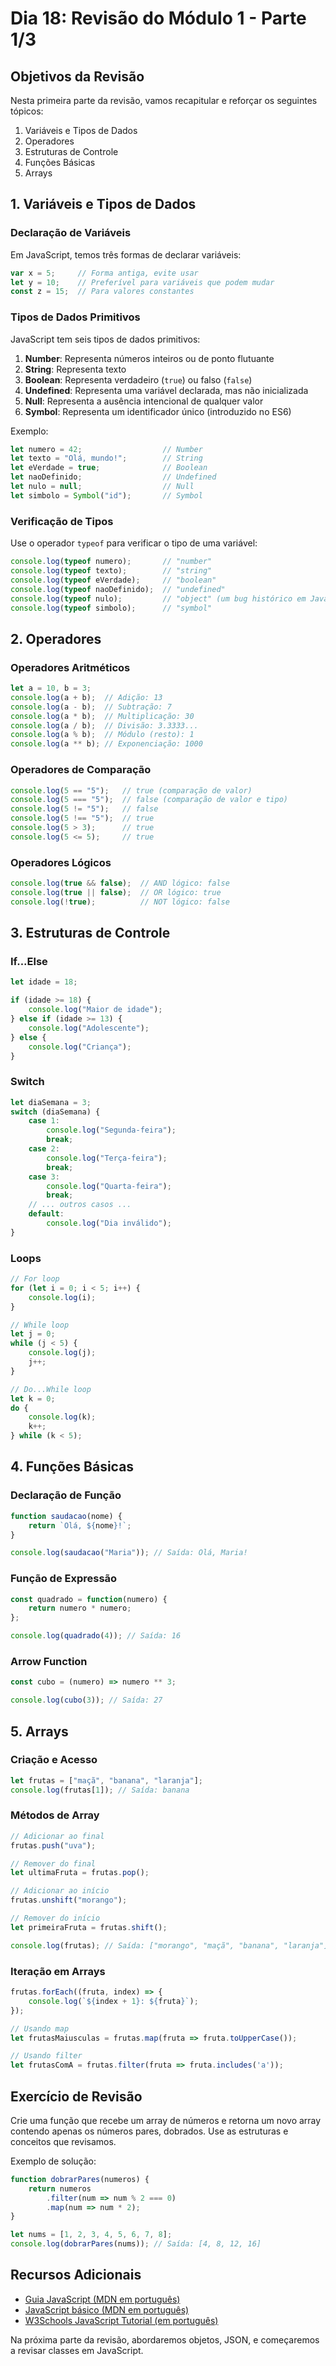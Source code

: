 # Dia 18: Revisão do Módulo 1 - Parte 1/3

## Objetivos da Revisão
Nesta primeira parte da revisão, vamos recapitular e reforçar os seguintes tópicos:
1. Variáveis e Tipos de Dados
2. Operadores
3. Estruturas de Controle
4. Funções Básicas
5. Arrays

## 1. Variáveis e Tipos de Dados

### Declaração de Variáveis
Em JavaScript, temos três formas de declarar variáveis:

```javascript
var x = 5;     // Forma antiga, evite usar
let y = 10;    // Preferível para variáveis que podem mudar
const z = 15;  // Para valores constantes
```

### Tipos de Dados Primitivos
JavaScript tem seis tipos de dados primitivos:

1. **Number**: Representa números inteiros ou de ponto flutuante
2. **String**: Representa texto
3. **Boolean**: Representa verdadeiro (`true`) ou falso (`false`)
4. **Undefined**: Representa uma variável declarada, mas não inicializada
5. **Null**: Representa a ausência intencional de qualquer valor
6. **Symbol**: Representa um identificador único (introduzido no ES6)

Exemplo:
```javascript
let numero = 42;                  // Number
let texto = "Olá, mundo!";        // String
let eVerdade = true;              // Boolean
let naoDefinido;                  // Undefined
let nulo = null;                  // Null
let simbolo = Symbol("id");       // Symbol
```

### Verificação de Tipos
Use o operador `typeof` para verificar o tipo de uma variável:

```javascript
console.log(typeof numero);       // "number"
console.log(typeof texto);        // "string"
console.log(typeof eVerdade);     // "boolean"
console.log(typeof naoDefinido);  // "undefined"
console.log(typeof nulo);         // "object" (um bug histórico em JavaScript)
console.log(typeof simbolo);      // "symbol"
```

## 2. Operadores

### Operadores Aritméticos
```javascript
let a = 10, b = 3;
console.log(a + b);  // Adição: 13
console.log(a - b);  // Subtração: 7
console.log(a * b);  // Multiplicação: 30
console.log(a / b);  // Divisão: 3.3333...
console.log(a % b);  // Módulo (resto): 1
console.log(a ** b); // Exponenciação: 1000
```

### Operadores de Comparação
```javascript
console.log(5 == "5");   // true (comparação de valor)
console.log(5 === "5");  // false (comparação de valor e tipo)
console.log(5 != "5");   // false
console.log(5 !== "5");  // true
console.log(5 > 3);      // true
console.log(5 <= 5);     // true
```

### Operadores Lógicos
```javascript
console.log(true && false);  // AND lógico: false
console.log(true || false);  // OR lógico: true
console.log(!true);          // NOT lógico: false
```

## 3. Estruturas de Controle

### If...Else
```javascript
let idade = 18;

if (idade >= 18) {
    console.log("Maior de idade");
} else if (idade >= 13) {
    console.log("Adolescente");
} else {
    console.log("Criança");
}
```

### Switch
```javascript
let diaSemana = 3;
switch (diaSemana) {
    case 1:
        console.log("Segunda-feira");
        break;
    case 2:
        console.log("Terça-feira");
        break;
    case 3:
        console.log("Quarta-feira");
        break;
    // ... outros casos ...
    default:
        console.log("Dia inválido");
}
```

### Loops
```javascript
// For loop
for (let i = 0; i < 5; i++) {
    console.log(i);
}

// While loop
let j = 0;
while (j < 5) {
    console.log(j);
    j++;
}

// Do...While loop
let k = 0;
do {
    console.log(k);
    k++;
} while (k < 5);
```

## 4. Funções Básicas

### Declaração de Função
```javascript
function saudacao(nome) {
    return `Olá, ${nome}!`;
}

console.log(saudacao("Maria")); // Saída: Olá, Maria!
```

### Função de Expressão
```javascript
const quadrado = function(numero) {
    return numero * numero;
};

console.log(quadrado(4)); // Saída: 16
```

### Arrow Function
```javascript
const cubo = (numero) => numero ** 3;

console.log(cubo(3)); // Saída: 27
```

## 5. Arrays

### Criação e Acesso
```javascript
let frutas = ["maçã", "banana", "laranja"];
console.log(frutas[1]); // Saída: banana
```

### Métodos de Array
```javascript
// Adicionar ao final
frutas.push("uva");

// Remover do final
let ultimaFruta = frutas.pop();

// Adicionar ao início
frutas.unshift("morango");

// Remover do início
let primeiraFruta = frutas.shift();

console.log(frutas); // Saída: ["morango", "maçã", "banana", "laranja"]
```

### Iteração em Arrays
```javascript
frutas.forEach((fruta, index) => {
    console.log(`${index + 1}: ${fruta}`);
});

// Usando map
let frutasMaiusculas = frutas.map(fruta => fruta.toUpperCase());

// Usando filter
let frutasComA = frutas.filter(fruta => fruta.includes('a'));
```

## Exercício de Revisão

Crie uma função que recebe um array de números e retorna um novo array contendo apenas os números pares, dobrados. Use as estruturas e conceitos que revisamos.

Exemplo de solução:

```javascript
function dobrarPares(numeros) {
    return numeros
        .filter(num => num % 2 === 0)
        .map(num => num * 2);
}

let nums = [1, 2, 3, 4, 5, 6, 7, 8];
console.log(dobrarPares(nums)); // Saída: [4, 8, 12, 16]
```

## Recursos Adicionais

- [Guia JavaScript (MDN em português)](https://developer.mozilla.org/pt-BR/docs/Web/JavaScript/Guide)
- [JavaScript básico (MDN em português)](https://developer.mozilla.org/pt-BR/docs/Learn/Getting_started_with_the_web/JavaScript_basics)
- [W3Schools JavaScript Tutorial (em português)](https://www.w3schools.com/js/default.asp)

Na próxima parte da revisão, abordaremos objetos, JSON, e começaremos a revisar classes em JavaScript.

